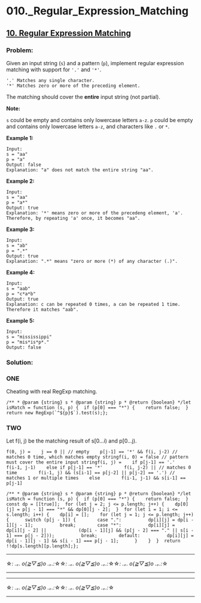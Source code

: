 # 010._Regular_Expression_Matching

## [10. Regular Expression Matching](https://leetcode.com/problems/regular-expression-matching/description/)

### Problem:

Given an input string (`s`) and a pattern (`p`), implement regular expression matching with support for `'.'` and `'*'`.

```
'.' Matches any single character.
'*' Matches zero or more of the preceding element.
```

The matching should cover the **entire** input string (not partial).

**Note:**

`s` could be empty and contains only lowercase letters `a-z`. `p` could be empty and contains only lowercase letters `a-z`, and characters like `.` or `*`.

**Example 1:**

```
Input:
s = "aa"
p = "a"
Output: false
Explanation: "a" does not match the entire string "aa".
```

**Example 2:**

```
Input:
s = "aa"
p = "a*"
Output: true
Explanation: '*' means zero or more of the precedeng element, 'a'. Therefore, by repeating 'a' once, it becomes "aa".
```

**Example 3:**

```
Input:
s = "ab"
p = ".*"
Output: true
Explanation: ".*" means "zero or more (*) of any character (.)".
```

**Example 4:**

```
Input:
s = "aab"
p = "c*a*b"
Output: true
Explanation: c can be repeated 0 times, a can be repeated 1 time. Therefore it matches "aab".
```

**Example 5:**

```
Input:
s = "mississippi"
p = "mis*is*p*."
Output: false
```

### Solution:

### ONE

Cheating with real RegExp matching.

```
/** * @param {string} s * @param {string} p * @return {boolean} */let isMatch = function (s, p) {  if (p[0] === "*") {    return false;  }  return new RegExp(`^${p}$`).test(s);};
```

### TWO

Let f(i, j) be the matching result of s[0…i) and p[0…j).

```
f(0, j) =    j == 0 || // empty    p[j-1] == '*' && f(i, j-2) // matches 0 time, which matches empty stringf(i, 0) = false // pattern must cover the entire input stringf(i, j) =    if p[j-1] == '.'        f(i-1, j-1)    else if p[j-1] == '*'        f(i, j-2) || // matches 0 time        f(i-1, j) && (s[i-1] == p[j-2] || p[j-2] == '.') // matches 1 or multiple times    else        f(i-1, j-1) && s[i-1] == p[j-1]
```

```
/** * @param {string} s * @param {string} p * @return {boolean} */let isMatch = function (s, p) {  if (p[0] === "*") {    return false;  }  const dp = [[true]];  for (let j = 2; j <= p.length; j++) {    dp[0][j] = p[j - 1] === "*" && dp[0][j - 2];  }  for (let i = 1; i <= s.length; i++) {    dp[i] = [];    for (let j = 1; j <= p.length; j++) {      switch (p[j - 1]) {        case ".":          dp[i][j] = dp[i - 1][j - 1];          break;        case "*":          dp[i][j] =            dp[i][j - 2] ||            (dp[i - 1][j] && (p[j - 2] === "." || s[i - 1] === p[j - 2]));          break;        default:          dp[i][j] = dp[i - 1][j - 1] && s[i - 1] === p[j - 1];      }    }  }  return !!dp[s.length][p.length];};
```

---

☆*: .｡. o(≧▽≦)o .｡.:*☆☆*: .｡. o(≧▽≦)o .｡.:*☆☆*: .｡. o(≧▽≦)o .｡.:*☆

---

---

☆*: .｡. o(≧▽≦)o .｡.:*☆☆*: .｡. o(≧▽≦)o .｡.:*☆

---